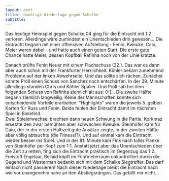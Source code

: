 ```yaml
---
layout: post
title:  Unnötige Niederlage gegen Schalke
subtitle:  
---
```


Das heutige Heimspiel gegen Schalke 04 ging für die Eintracht mit 1:2 verloren. Allerdings wäre zumindest ein Unentschieden drin gewesen... Die Eintracht begann mit einer offensiven Aufstellung - Fenin, Kweuke, Caio, Meier waren dabei - und hatte auch einen guten Start. Die erste gute Chance hatte Meier, dessen Kopfball Rafinha noch von der Linie kratzte.

Danach prüfte Fenin Neuer mit einem Flachschuss (22.). Das war es dann aber auch schon mit der Frankfurter Herrlichkeit. Köhler bekam zunehmend Probleme auf der linken Abwehrseite. Und das sollte sich rächen. Zunächst konnte Pröll einen Schuss von Sanchez noch entschärfen. In der 39. Minute allerdings standen Chris und Köhler Spalier. Und Pröll sah bei dem folgenden Schuss von Rafinha ziemlich alt aus: 0:1... Die zweite Hälfte begann ziemlich langweilig. Keine der Mannschaften konnte sich entscheidende Vorteile erarbeiten. "Highlights" waren die jeweils 5. gelben Karten für Russ und Fenin. Beide fehlen der Eintracht damit im nächsten Spiel in Bielefeld.  
Zwei Spielerwechsel brachten dann neuen Schwung in die Partie. Korkmaz ersetzte den zwar bemühten aber schwachen Kweuke. Steinhöfer kam für Caio, der in der ersten Halbzeit gute Ansätze zeigte, in der zweiten Hälfte aber völlig abtauchte (die Fitness!?). Und auf einmal kam die Eintracht wieder besser ins Spiel. Und in der 81. Minute kam Fink nach toller Flanke von Steinhöfer per Kopf zum 1:1. Anstatt jetzt aber das Unentschieden über die Zeit zu retten, fing sich die Eintracht praktisch im Gegenzug das 1:2. Freistoß Engelaar, Bellaid köpft im Fünfmeterraum unkontrolliert durch die Gegend und Westerman bedankt sich mit dem Schalke Siegtreffer. Das darf einfach nicht passieren! Nach dieser Niederlage bleibt die Eintracht nach wie vor unangenehm nahe an den Abstiegsrängen. Das gefällt mir nicht...
